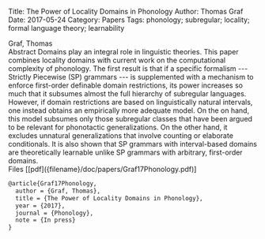 Title: The Power of Locality Domains in Phonology
Author: Thomas Graf
Date: 2017-05-24
Category: Papers
Tags: phonology; subregular; locality; formal language theory; learnability

<div markdown class="authors">
Graf, Thomas
</div>

<div markdown class="abstract">
<span id="abstract-title">Abstract</span>
Domains play an integral role in linguistic theories.
This paper combines locality domains with current work on the computational complexity of phonology.
The first result is that if a specific formalism --- Strictly Piecewise (SP) grammars --- is supplemented with a mechanism to enforce first-order definable domain restrictions, its power increases so much that it subsumes almost the full hierarchy of subregular languages.
However, if domain restrictions are based on linguistically natural intervals, one instead obtains an empirically more adequate model.
On the on hand, this model subsumes only those subregular classes that have been argued to be relevant for phonotactic generalizations.
On the other hand, it excludes unnatural generalizations that involve counting or elaborate conditionals.
It is also shown that SP grammars with interval-based domains are theoretically learnable unlike SP grammars with arbitrary, first-order domains.
</div>

<div markdown class="files">
<span id="files-title">Files</span>
[[pdf]({filename}/doc/papers/Graf17Phonology.pdf)]
</div>

~~~latex
@article{Graf17Phonology,
  author = {Graf, Thomas},
  title = {The Power of Locality Domains in Phonology},
  year = {2017},
  journal = {Phonology},
  note = {In press}
}
~~~

